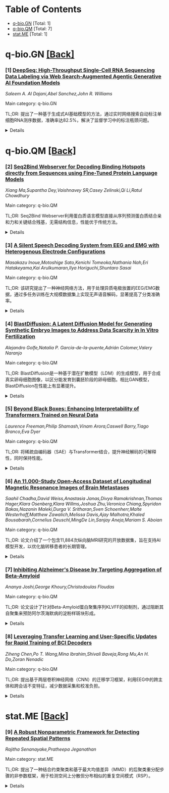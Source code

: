 <div id=toc></div>

# Table of Contents

- [q-bio.GN](#q-bio.GN) [Total: 1]
- [q-bio.QM](#q-bio.QM) [Total: 7]
- [stat.ME](#stat.ME) [Total: 1]


<div id='q-bio.GN'></div>

# q-bio.GN [[Back]](#toc)

### [1] [DeepSeq: High-Throughput Single-Cell RNA Sequencing Data Labeling via Web Search-Augmented Agentic Generative AI Foundation Models](https://arxiv.org/abs/2506.13817)
*Saleem A. Al Dajani,Abel Sanchez,John R. Williams*

Main category: q-bio.GN

TL;DR: 提出了一种基于生成式AI基础模型的方法，通过实时网络搜索自动标注单细胞RNA测序数据，准确率达82.5%，解决了监督学习中的标注瓶颈问题。


<details>
  <summary>Details</summary>
Motivation: 单细胞RNA测序数据规模迅速增长至数十亿细胞，传统人工标注效率低且易出错，亟需自动化解决方案。

Method: 采用具有实时网络搜索能力的代理基础模型，自动化标注实验数据。

Result: 实现了82.5%的标注准确率，显著提升了标注效率。

Conclusion: 该方法为虚拟细胞基础模型的开发奠定了基础，未来可能超越人类标注性能，支持大规模扰动筛选的可靠推断。

Abstract: Generative AI foundation models offer transformative potential for processing structured biological data, particularly in single-cell RNA sequencing, where datasets are rapidly scaling toward billions of cells. We propose the use of agentic foundation models with real-time web search to automate the labeling of experimental data, achieving up to 82.5% accuracy. This addresses a key bottleneck in supervised learning for structured omics data by increasing annotation throughput without manual curation and human error. Our approach enables the development of virtual cell foundation models capable of downstream tasks such as cell-typing and perturbation prediction. As data volume grows, these models may surpass human performance in labeling, paving the way for reliable inference in large-scale perturbation screens. This application demonstrates domain-specific innovation in health monitoring and diagnostics, aligned with efforts like the Human Cell Atlas and Human Tumor Atlas Network.

</details>


<div id='q-bio.QM'></div>

# q-bio.QM [[Back]](#toc)

### [2] [Seq2Bind Webserver for Decoding Binding Hotspots directly from Sequences using Fine-Tuned Protein Language Models](https://arxiv.org/abs/2506.13830)
*Xiang Ma,Supantha Dey,Vaishnavey SR,Casey Zelinski,Qi Li,Ratul Chowdhury*

Main category: q-bio.QM

TL;DR: Seq2Bind Webserver利用蛋白质语言模型直接从序列预测蛋白质结合亲和力和关键结合残基，无需结构信息，性能优于传统方法。


<details>
  <summary>Details</summary>
Motivation: 理解蛋白质-蛋白质相互作用（PPIs）对细胞机制和靶向治疗至关重要，但现有工具依赖结构信息，限制了应用。

Method: 基于SKEMPI 2.0数据集，对ProtBERT、ProtT5、ESM2和BiLSTM四种模型进行微调，并通过丙氨酸突变实验评估性能。

Result: ESM2在N-factor=3时准确率达49.5%，优于HADDOCK3（32.1%）。序列方法速度快，适用于无序蛋白质。

Conclusion: Seq2Bind为快速筛选结合残基提供了高效工具，适用于治疗靶点研究。

Abstract: Decoding protein-protein interactions (PPIs) at the residue level is crucial for understanding cellular mechanisms and developing targeted therapeutics. We present Seq2Bind Webserver, a computational framework that leverages fine-tuned protein language models (PLMs) to determine binding affinity between proteins and identify critical binding residues directly from sequences, eliminating the structural requirements that limit most affinity prediction tools. We fine-tuned four architectures including ProtBERT, ProtT5, ESM2, and BiLSTM on the SKEMPI 2.0 dataset containing 5,387 protein pairs with experimental binding affinities. Through systematic alanine mutagenesis on each residue for 14 therapeutically relevant protein complexes, we evaluated each model's ability to identify interface residues. Performance was assessed using N-factor metrics, where N-factor=3 evaluates whether true residues appear within 3n top predictions for n interface residues. ESM2 achieved 49.5% accuracy at N-factor=3, with both ESM2 (37.2%) and ProtBERT (35.1%) outperforming structural docking method HADDOCK3 (32.1%) at N-factor=2. Our sequence-based approach enables rapid screening (minutes versus hours for docking), handles disordered proteins, and provides comparable accuracy, making Seq2Bind a valuable prior to steer blind docking protocols to identify putative binding residues from each protein for therapeutic targets. Seq2Bind Webserver is accessible at https://agrivax.onrender.com under StructF suite.

</details>


### [3] [A Silent Speech Decoding System from EEG and EMG with Heterogenous Electrode Configurations](https://arxiv.org/abs/2506.13835)
*Masakazu Inoue,Motoshige Sato,Kenichi Tomeoka,Nathania Nah,Eri Hatakeyama,Kai Arulkumaran,Ilya Horiguchi,Shuntaro Sasai*

Main category: q-bio.QM

TL;DR: 该研究提出了一种神经网络方法，用于处理异质电极放置的EEG/EMG数据，通过多任务训练在大规模数据集上实现无声语音解码，显著提高了分类准确率。


<details>
  <summary>Details</summary>
Motivation: 无声语音解码对言语障碍患者具有重要意义，但数据收集困难且实验设置多样，难以构建大规模同质数据集。

Method: 引入神经网络处理异质电极放置的EEG/EMG数据，通过多任务训练在大规模数据集上进行无声语音解码。

Result: 在健康参与者中达到95.3%的单词分类准确率，言语障碍患者中达到54.5%，显著优于单受试者数据训练的模型（70.1%和13.2%）。跨语言校准性能也有所提升。

Conclusion: 研究表明开发实用的无声语音解码系统具有可行性，尤其对言语障碍患者具有重要意义。

Abstract: Silent speech decoding, which performs unvocalized human speech recognition from electroencephalography/electromyography (EEG/EMG), increases accessibility for speech-impaired humans. However, data collection is difficult and performed using varying experimental setups, making it nontrivial to collect a large, homogeneous dataset. In this study we introduce neural networks that can handle EEG/EMG with heterogeneous electrode placements and show strong performance in silent speech decoding via multi-task training on large-scale EEG/EMG datasets. We achieve improved word classification accuracy in both healthy participants (95.3%), and a speech-impaired patient (54.5%), substantially outperforming models trained on single-subject data (70.1% and 13.2%). Moreover, our models also show gains in cross-language calibration performance. This increase in accuracy suggests the feasibility of developing practical silent speech decoding systems, particularly for speech-impaired patients.

</details>


### [4] [BlastDiffusion: A Latent Diffusion Model for Generating Synthetic Embryo Images to Address Data Scarcity in In Vitro Fertilization](https://arxiv.org/abs/2506.13843)
*Alejandro Golfe,Natalia P. García-de-la-puente,Adrián Colomer,Valery Naranjo*

Main category: q-bio.QM

TL;DR: BlastDiffusion是一种基于潜在扩散模型（LDM）的生成模型，用于合成真实卵母细胞图像，以区分能发育到囊胚阶段的卵母细胞。相比GAN模型，BlastDiffusion在性能上有显著提升。


<details>
  <summary>Details</summary>
Motivation: 在生殖医学中，准确识别能发育到囊胚阶段的卵母细胞至关重要，但高质量标注胚胎图像的稀缺性限制了自动化诊断工具的开发。

Method: BlastDiffusion结合预训练的变分自编码器（VAE）和扩散过程，生成区分发育结果的卵母细胞图像。

Result: BlastDiffusion的FID为94.32，显著优于GAN模型的232.73，且在感知和结构相似性上表现更优。

Conclusion: 扩散模型在生殖医学中具有潜力，为数据增强和自动化胚胎评估提供了有效工具。

Abstract: Accurately identifying oocytes that progress to the blastocyst stage is crucial in reproductive medicine, but the limited availability of annotated high-quality embryo images presents challenges for developing automated diagnostic tools. To address this, we propose BlastDiffusion, a generative model based on Latent Diffusion Models (LDMs) that synthesizes realistic oocyte images conditioned on developmental outcomes. Our approach utilizes a pretrained Variational Autoencoder (VAE) for latent space representation, combined with a diffusion process to generate images that distinguish between oocytes that reach the blastocyst stage and those that do not. When compared to Blastocyst-GAN, a GAN-based model we trained for this task, BlastDiffusion achieves superior performance, with a global Frechet Inception Distance (FID) of 94.32, significantly better than Blastocyst-GAN's FID of 232.73. Additionally, our model shows improvements in perceptual (LPIPS) and structural (SSIM) similarity to real oocyte images. Qualitative analysis further demonstrates that BlastDiffusion captures key morphological differences linked to developmental outcomes. These results highlight the potential of diffusion models in reproductive medicine, offering an effective tool for data augmentation and automated embryo assessment.

</details>


### [5] [Beyond Black Boxes: Enhancing Interpretability of Transformers Trained on Neural Data](https://arxiv.org/abs/2506.14014)
*Laurence Freeman,Philip Shamash,Vinam Arora,Caswell Barry,Tiago Branco,Eva Dyer*

Main category: q-bio.QM

TL;DR: 将稀疏自编码器（SAE）与Transformer结合，提升神经解码的可解释性，同时保持性能。


<details>
  <summary>Details</summary>
Motivation: 尽管Transformer在神经解码中表现优异，但其决策过程缺乏透明度，限制了科学和临床应用。稀疏自编码器（SAE）能增强模型的可解释性。

Method: 在基于小鼠视觉皮层钙成像的Transformer模型中引入SAE，生成选择性响应特定变量的隐藏单元。

Result: SAE增强的Transformer模型性能未受影响，且隐藏单元能选择性响应可解释特征（如刺激方向和遗传背景）。消融实验进一步验证了特定内部表征的作用。

Conclusion: SAE与Transformer的结合既保留了深度学习的强大能力，又提供了科学理解和临床转化所需的可解释性。

Abstract: Transformer models have become state-of-the-art in decoding stimuli and behavior from neural activity, significantly advancing neuroscience research. Yet greater transparency in their decision-making processes would substantially enhance their utility in scientific and clinical contexts. Sparse autoencoders offer a promising solution by producing hidden units that respond selectively to specific variables, enhancing interpretability. Here, we introduce SAEs into a neural decoding framework by augmenting a transformer trained to predict visual stimuli from calcium imaging in the mouse visual cortex. The enhancement of the transformer model with an SAE preserved its original performance while yielding hidden units that selectively responded to interpretable features, such as stimulus orientation and genetic background. Furthermore, ablating units associated with a given variable impaired the model's ability to process that variable, revealing how specific internal representations support downstream computations. Together, these results demonstrate that integrating SAEs with transformers combines the power of modern deep learning with the interpretability essential for scientific understanding and clinical translation.

</details>


### [6] [An 11,000-Study Open-Access Dataset of Longitudinal Magnetic Resonance Images of Brain Metastases](https://arxiv.org/abs/2506.14021)
*Saahil Chadha,David Weiss,Anastasia Janas,Divya Ramakrishnan,Thomas Hager,Klara Osenberg,Klara Willms,Joshua Zhu,Veronica Chiang,Spyridon Bakas,Nazanin Maleki,Durga V. Sritharan,Sven Schoenherr,Malte Westerhoff,Matthew Zawalich,Melissa Davis,Ajay Malhotra,Khaled Bousabarah,Cornelius Deuschl,MingDe Lin,Sanjay Aneja,Mariam S. Aboian*

Main category: q-bio.QM

TL;DR: 论文介绍了一个包含11,884次纵向脑MRI研究的开放数据集，旨在支持AI模型开发，以优化脑转移患者的长期管理。


<details>
  <summary>Details</summary>
Motivation: 脑转移是系统性癌症的常见并发症，手动分析纵向MRI耗时且复杂，需要代表性数据开发AI模型。

Method: 收集了1,430名脑转移患者的11,884次纵向MRI研究，并配对临床和图像元数据。

Result: 提供了一个开放数据集，支持AI模型的开发和验证。

Conclusion: 该数据集将促进AI模型的发展，改善脑转移患者的长期管理。

Abstract: Brain metastases are a common complication of systemic cancer, affecting over 20% of patients with primary malignancies. Longitudinal magnetic resonance imaging (MRI) is essential for diagnosing patients, tracking disease progression, assessing therapeutic response, and guiding treatment selection. However, the manual review of longitudinal imaging is time-intensive, especially for patients with multifocal disease. Artificial intelligence (AI) offers opportunities to streamline image evaluation, but developing robust AI models requires comprehensive training data representative of real-world imaging studies. Thus, there is an urgent necessity for a large dataset with heterogeneity in imaging protocols and disease presentation. To address this, we present an open-access dataset of 11,884 longitudinal brain MRI studies from 1,430 patients with clinically confirmed brain metastases, paired with clinical and image metadata. The provided dataset will facilitate the development of AI models to assist in the long-term management of patients with brain metastasis.

</details>


### [7] [Inhibiting Alzheimer's Disease by Targeting Aggregation of Beta-Amyloid](https://arxiv.org/abs/2506.14052)
*Ananya Joshi,George Khoury,Christodoulas Floudas*

Main category: q-bio.QM

TL;DR: 论文设计了针对Beta-Amyloid蛋白聚集序列KLVFF的抑制剂，通过阻断其自聚集来预防阿尔茨海默病的淀粉样斑块形成。


<details>
  <summary>Details</summary>
Motivation: 阿尔茨海默病的淀粉样斑块由Beta-Amyloid蛋白聚集形成，KLVFF序列是关键。设计抑制剂可阻断这一过程，从而预防疾病。

Method: 使用优化技术和分子模拟，从320万种可能序列中筛选出10种候选抑制剂。

Result: 成功设计出能结合KLVFF并阻断其聚集的肽段抑制剂。

Conclusion: 该方法可推广至其他由蛋白聚集引起的疾病，如帕金森病、亨廷顿病和朊病毒病。

Abstract: Alzheimer's disease is characterized by dangerous amyloid plaques formed by deposits of the protein Beta-Amyloid aggregates in the brain. The specific amino acid sequence that is responsible for the aggregates of Beta-Amyloid is lys-leu-val-phe-phe (KLVFF). KLVFF aggregation inhibitors, which we design in this paper, prevent KLVFF from binding with itself to form oligomers or fibrils (and eventually plaques) that cause neuronal death. Our binder-blocker peptides are designed such that, on one side, they bind strongly to KLVFF, and on the other side, they disrupt critical interactions, thus preventing aggregation. Our methods use optimization techniques and molecular simulations and identify 10 candidate sequences for trial of the 3.2 million possible sequences. This approach for inhibitor identification can be generalized to other diseases characterized by protein aggregation, such as Parkinson's, Huntington's, and prion diseases.

</details>


### [8] [Leveraging Transfer Learning and User-Specific Updates for Rapid Training of BCI Decoders](https://arxiv.org/abs/2506.14120)
*Ziheng Chen,Po T. Wang,Mina Ibrahim,Shivali Baveja,Rong Mu,An H. Do,Zoran Nenadic*

Main category: q-bio.QM

TL;DR: 提出基于两层卷积神经网络（CNN）的迁移学习框架，利用EEG中的跨主体和跨会话不变特征，减少数据采集和校准负担。


<details>
  <summary>Details</summary>
Motivation: 解决EEG-BCI在实验室外部署时因冗长的主体或会话特定数据采集和校准带来的障碍。

Method: 使用五名健康个体的EEG数据训练基线模型，然后用少量第六名受试者数据快速更新模型，并通过留一受试者交叉验证（LOSO）评估性能。

Result: 在六个LOSO折叠中，更新模型在两项二元和一项三元分类任务上的分类准确率分别提高了10.0、18.8和22.1个百分点。

Conclusion: 结果表明，通过少量主体特定数据可显著提高解码准确率，实现近乎即插即用的BCI功能，适用于神经康复等时间敏感应用。

Abstract: Lengthy subject- or session-specific data acquisition and calibration remain a key barrier to deploying electroencephalography (EEG)-based brain-computer interfaces (BCIs) outside the laboratory. Previous work has shown that cross subject, cross-session invariant features exist in EEG. We propose a transfer learning pipeline based on a two-layer convolutional neural network (CNN) that leverages these invariants to reduce the burden of data acquisition and calibration. A baseline model is trained on EEG data from five able-bodied individuals and then rapidly updated with a small amount of data from a sixth, holdout subject. The remaining holdout data were used to test the performance of both the baseline and updated models. We repeated this procedure via a leave-one-subject out (LOSO) validation framework. Averaged over six LOSO folds, the updated model improved classification accuracy upon the baseline by 10.0, 18.8, and 22.1 percentage points on two binary and one ternary classification tasks, respectively. These results demonstrate that decoding accuracy can be substantially improved with minimal subject-specific data. They also indicate that a CNN-based decoder can be personalized rapidly, enabling near plug-and-play BCI functionality for neurorehabilitation and other time-critical EEG applications.

</details>


<div id='stat.ME'></div>

# stat.ME [[Back]](#toc)

### [9] [A Robust Nonparametric Framework for Detecting Repeated Spatial Patterns](https://arxiv.org/abs/2506.14103)
*Rajitha Senanayake,Pratheepa Jeganathan*

Main category: stat.ME

TL;DR: 提出了一种结合约束聚类和基于最大均值差异（MMD）的后聚类重分配步骤的非参数框架，用于检测空间上分散但分布相似的重复空间模式（RSP）。


<details>
  <summary>Details</summary>
Motivation: 现有约束聚类方法虽能保证空间连续性，但难以识别RSP，需一种新方法解决这一局限性。

Method: 采用两阶段方法：约束聚类确保空间连续性，后聚类基于MMD统计量重分配以识别分布相似的RSP。使用块置换策略近似MMD的零分布。

Result: 模拟实验表明该方法在不同空间依赖、簇大小、形状和多变量维度下均稳健。应用于三阴性乳腺癌空间蛋白质组学数据验证了实用性。

Conclusion: 该框架为空间聚类提供了灵活且稳健的解决方案，特别适用于具有重复模式的空间数据集。

Abstract: Identifying spatially contiguous clusters and repeated spatial patterns (RSP) characterized by similar underlying distributions that are spatially apart is a key challenge in modern spatial statistics. Existing constrained clustering methods enforce spatial contiguity but are limited in their ability to identify RSP. We propose a novel nonparametric framework that addresses this limitation by combining constrained clustering with a post-clustering reassigment step based on the maximum mean discrepancy (MMD) statistic. We employ a block permutation strategy within each cluster that preserves local attribute structure when approximating the null distribution of the MMD. We also show that the MMD$^2$ statistic is asymptotically consistent under second-order stationarity and spatial mixing conditions. This two-stage approach enables the detection of clusters that are both spatially distant and similar in distribution. Through simulation studies that vary spatial dependence, cluster sizes, shapes, and multivariate dimensionality, we demonstrate the robustness of our proposed framework in detecting RSP. We further illustrate its applicability through an analysis of spatial proteomics data from patients with triple-negative breast cancer. Overall, our framework presents a methodological advancement in spatial clustering, offering a flexible and robust solution for spatial datasets that exhibit repeated patterns.

</details>
